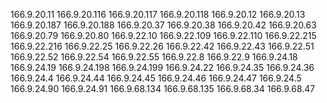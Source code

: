 166.9.20.11
166.9.20.116
166.9.20.117
166.9.20.118
166.9.20.12
166.9.20.13
166.9.20.187
166.9.20.188
166.9.20.37
166.9.20.38
166.9.20.42
166.9.20.63
166.9.20.79
166.9.20.80
166.9.22.10
166.9.22.109
166.9.22.110
166.9.22.215
166.9.22.216
166.9.22.25
166.9.22.26
166.9.22.42
166.9.22.43
166.9.22.51
166.9.22.52
166.9.22.54
166.9.22.55
166.9.22.8
166.9.22.9
166.9.24.18
166.9.24.19
166.9.24.198
166.9.24.199
166.9.24.22
166.9.24.35
166.9.24.36
166.9.24.4
166.9.24.44
166.9.24.45
166.9.24.46
166.9.24.47
166.9.24.5
166.9.24.90
166.9.24.91
166.9.68.134
166.9.68.135
166.9.68.34
166.9.68.47

